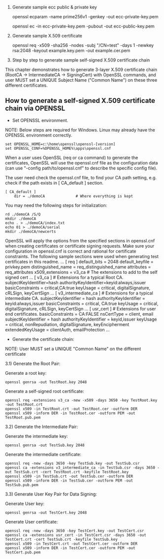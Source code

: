 1) Generate sample ecc public & private key

   openssl ecparam -name prime256v1 -genkey -out ecc-private-key.pem
   
   openssl ec -in ecc-private-key.pem -pubout -out ecc-public-key.pem

2) Generate sample X.509 certificate

   openssl req -x509 -sha256 -nodes -subj "/CN=test" -days 1 -newkey rsa:2048 -keyout example.key.pem -out example.cer.pem
   
3) Step by step to generate sample self-signed X.509 certificate chain

This chapter demonstrates how to generate 3-layer X.509 certificate chain (RootCA -> IntermediateCA -> SigningCert) with OpenSSL commands, and user MUST set a UNIQUE Subject Name ("Common Name") on these three different certificates.
   
## How to generate a self-signed X.509 certificate chain via OPENSSL
* Set OPENSSL environment.

NOTE: Below steps are required for Windows. Linux may already have the OPENSSL environment correctly.

    set OPENSSL_HOME=c:\home\openssl\openssl-[version]
    set OPENSSL_CONF=%OPENSSL_HOME%\apps\openssl.cnf

When a user uses OpenSSL (req or ca command) to generate the certificates, OpenSSL will use the openssl.cnf file as the configuration data (can use "-config path/to/openssl.cnf" to describe the specific config file).

The user need check the openssl.cnf file, to find your CA path setting, e.g. check if the path exists in [ CA_default ] section.

    [ CA_default ]
        dir = ./demoCA              # Where everything is kept

You may need the following steps for initialization:

    rd ./demoCA /S/Q
    mkdir ./demoCA
    echo . > ./demoCA/index.txt
    echo 01 > ./demoCA/serial
    mkdir ./demoCA/newcerts

OpenSSL will apply the options from the specified sections in openssl.cnf when creating certificates or certificate signing requests. Make sure your configuration in openssl.cnf is correct and rational for certificate constraints.
The following sample sections were used when generating test certificates in this readme.
    ...
    [ req ]
    default_bits        = 2048
    default_keyfile     = privkey.pem
    distinguished_name  = req_distinguished_name
    attributes          = req_attributes
    x509_extensions     = v3_ca       # The extensions to add to the self signed cert
    ...
    [ v3_ca ]
    # Extensions for a typical Root CA.
    subjectKeyIdentifier=hash
    authorityKeyIdentifier=keyid:always,issuer
    basicConstraints = critical,CA:true
    keyUsage = critical, digitalSignature, cRLSign, keyCertSign
    ...
    [ v3_intermediate_ca ]
    # Extensions for a typical intermediate CA.
    subjectKeyIdentifier = hash
    authorityKeyIdentifier = keyid:always,issuer
    basicConstraints = critical, CA:true
    keyUsage = critical, digitalSignature, cRLSign, keyCertSign
    ...
    [ usr_cert ]
    # Extensions for user end certificates.
    basicConstraints = CA:FALSE
    nsCertType = client, email
    subjectKeyIdentifier = hash
    authorityKeyIdentifier = keyid,issuer
    keyUsage = critical, nonRepudiation, digitalSignature, keyEncipherment
    extendedKeyUsage = clientAuth, emailProtection
    ...

* Generate the certificate chain:

NOTE: User MUST set a UNIQUE "Common Name" on the different certificate

3.1) Generate the Root Pair:

Generate a root key:

    openssl genrsa -out TestRoot.key 2048

Generate a self-signed root certificate:

    openssl req -extensions v3_ca -new -x509 -days 3650 -key TestRoot.key -out TestRoot.crt
    openssl x509 -in TestRoot.crt -out TestRoot.cer -outform DER
    openssl x509 -inform DER -in TestRoot.cer -outform PEM -out TestRoot.pub.pem

3.2) Generate the Intermediate Pair:

Generate the intermediate key:

    openssl genrsa -out TestSub.key 2048

Generate the intermediate certificate:

    openssl req -new -days 3650 -key TestSub.key -out TestSub.csr
    openssl ca -extensions v3_intermediate_ca -in TestSub.csr -days 3650 -out TestSub.crt -cert TestRoot.crt -keyfile TestRoot.key
    openssl x509 -in TestSub.crt -out TestSub.cer -outform DER
    openssl x509 -inform DER -in TestSub.cer -outform PEM -out TestSub.pub.pem

3.3) Generate User Key Pair for Data Signing:

Generate User key:

    openssl genrsa -out TestCert.key 2048

Generate User certificate:

    openssl req -new -days 3650 -key TestCert.key -out TestCert.csr
    openssl ca -extensions usr_cert -in TestCert.csr -days 3650 -out TestCert.crt -cert TestSub.crt -keyfile TestSub.key
    openssl x509 -in TestCert.crt -out TestCert.cer -outform DER
    openssl x509 -inform DER -in TestCert.cer -outform PEM -out TestCert.pub.pem